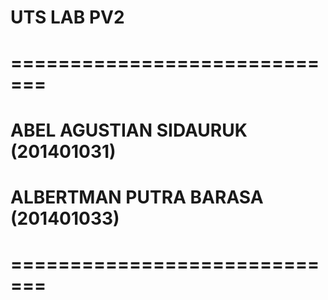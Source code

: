 # UTS LAB PV2
# =============================
# ABEL AGUSTIAN SIDAURUK (201401031)
# ALBERTMAN PUTRA BARASA (201401033)
# =============================
